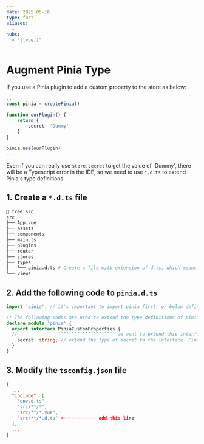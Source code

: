 ```yaml
---
date: 2025-05-16
type: fact
aliases:
  -
hubs:
  - "[[vue]]"
---
```


# Augment Pinia Type

If you use a Pinia plugin to add a custom property to the store as below:

```ts
...
const pinia = createPinia()

function ourPlugin() {
    return {
        secret: 'Dummy'
    }
}

pinia.use(ourPlugin)
...

```

Even if you can really use `store.secret` to get the value of 'Dummy', there will be a Typescript error in the IDE, so we need to use `*.d.ts` to extend Pinia's type definitions.

## 1. Create a `*.d.ts` file

```sh
 tree src
src
├── App.vue
├── assets
├── components
├── main.ts
├── plugins
├── router
├── stores
├── types
│   └── pinia.d.ts # Create a file with extension of d.ts, which means TypeScript definition file
└── views
```

## 2. Add the following code to `pinia.d.ts`

```ts
import 'pinia'; // it's important to import pinia first, or below definition will replace the original one

// The following codes are used to extend the type definitions of pinia
declare module 'pinia' {
  export interface PiniaCustomProperties {
  //               ^^^^^^^^^^^^^^^^^^^^^ we want to extend this interface, so the name must be the same
    secret: string; // extend the type of secret to the interface `PiniaCustomProperties`
  }
}
```

## 3. Modify the `tsconfig.json` file

```json
{
  ...
  "include": [
    "env.d.ts",
    "src/**/*",
    "src/**/*.vue",
    "src/**/*.d.ts" <------------ add this line
  ],
  ...
}
```

